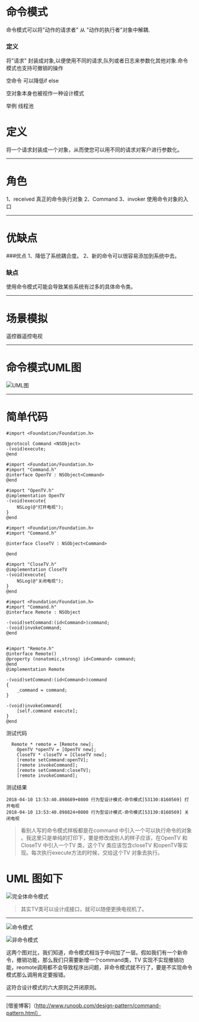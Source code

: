 #  命令模式

命令模式可以将"动作的请求者" 从 "动作的执行者"对象中解耦.

### 定义
将"请求" 封装成对象,以便使用不同的请求,队列或者日志来参数化其他对象.命令模式也支持可撤销的操作


空命令 可以降低if else

空对象本身也被视作一种设计模式

举例 线程池

# 定义
将一个请求封装成一个对象，从而使您可以用不同的请求对客户进行参数化。

***
# 角色

1、received 真正的命令执行对象
2、Command 
3、invoker 使用命令对象的入口

***
# 优缺点
###优点
1、降低了系统耦合度。 
2、新的命令可以很容易添加到系统中去。

### 缺点
使用命令模式可能会导致某些系统有过多的具体命令类。
***
# 场景模拟
遥控器遥控电视


***
# 命令模式UML图
![UML图](./1682758-0ddfc31c4023645b.png)

***
# 简单代码

```
#import <Foundation/Foundation.h>

@protocol Command <NSObject>
-(void)execute;
@end

```
```
#import <Foundation/Foundation.h>
#import "Command.h"
@interface OpenTV : NSObject<Command>
@end
```
```
#import "OpenTV.h"
@implementation OpenTV
-(void)execute{
    NSLog(@"打开电视");
}
@end
```

```
#import <Foundation/Foundation.h>
#import "Command.h"

@interface CloseTV : NSObject<Command>

@end
```
```
#import "CloseTV.h"
@implementation CloseTV
-(void)execute{
    NSLog(@"关闭电视");
}
@end

```
```
#import <Foundation/Foundation.h>
#import "Command.h"
@interface Remote : NSObject

-(void)setCommand:(id<Command>)command;
-(void)invokeCommand;
@end
```
```

#import "Remote.h"
@interface Remote()
@property (nonatomic,strong) id<Command> command;
@end
@implementation Remote

-(void)setCommand:(id<Command>)command
{
    _command = command;
}

-(void)invokeCommand{
    [self.command execute];
}
@end

```

测试代码
```
  Remote * remote = [Remote new];
    OpenTV *openTV = [OpenTV new];
    CloseTV * closeTV = [CloseTV new];
    [remote setCommand:openTV];
    [remote invokeCommand];
    [remote setCommand:closeTV];
    [remote invokeCommand];
```
测试结果
```
2018-04-10 13:53:40.898689+0800 行为型设计模式-命令模式[53130:8160569] 打开电视
2018-04-10 13:53:40.898824+0800 行为型设计模式-命令模式[53130:8160569] 关闭电视
```

> 看别人写的命令模式样板都是在command 中引入一个可以执行命令的对象 。我这里只是单纯的打印下，要是修改成别人的样子应该，在OpenTV 和CloseTV 中引入一个TV 类，这个TV 类应该包含closeTV 和openTV等实现。每次执行execute方法的时候，交给这个TV 对象去执行。

# UML 图如下
![完全体命令模式](./1682758-2a2e96ed144ce1cd.png)


> 其实TV类可以设计成接口，就可以随便更换电视机了。

***

![命令模式](./1682758-43bc769e189fa47e.png)

![非命令模式](./1682758-eedc619fdfb8b9a1.png)


这两个图对比，我们知道，命令模式相当于中间加了一层。假如我们有一个新命令，撤销功能，那么我们只需要新增一个command类，TV 实现不实现撤销功能，reomote调用都不会导致程序出问题，非命令模式就不行了，要是不实现命令模式那么调用肯定要报错。

这符合设计模式的六大原则之开闭原则。

***


[借鉴博客]（http://www.runoob.com/design-pattern/command-pattern.html）








